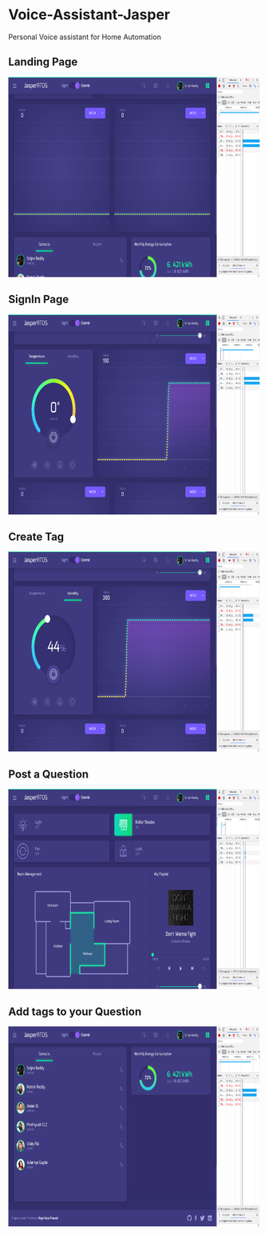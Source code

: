 # Voice-Assistant-Jasper
Personal Voice assistant for Home Automation

## Landing Page

<img src="https://github.com/udayrajsawhney/Voice-Assistant-Jasper/blob/master/screenshots/1.png" width="640" height="400"/><br>

## SignIn Page

<img src="https://github.com/udayrajsawhney/Voice-Assistant-Jasper/blob/master/screenshots/2.png" width="640" height="400"/><br>

## Create Tag

<img src="https://github.com/udayrajsawhney/Voice-Assistant-Jasper/blob/master/screenshots/3.png" width="640" height="400"/><br>

## Post a Question

<img src="https://github.com/udayrajsawhney/Voice-Assistant-Jasper/blob/master/screenshots/4.png" width="640" height="400"/><br>

## Add tags to your Question

<img src="https://github.com/udayrajsawhney/Voice-Assistant-Jasper/blob/master/screenshots/5.png" width="640" height="400"/>
